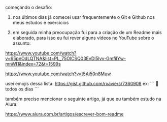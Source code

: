 começando o desafio:

1. nos últimos dias já comecei usar frequentemente o Git e Github nos meus estudos e exercícios 

2. em seguida minha preocupação fui para a criação de um Readme mais elaborado, para isso eu fui rever alguns videos no YouTube sobre o assunto:

https://www.youtube.com/watch?v=65pnOdLQTNA&list=PL_75OlCSQ03EvDl5lvv-GmfilYw-mnWI1&index=72&t=1599s

https://www.youtube.com/watch?v=t5Ai50n8Muw

usei emojis dessa lista: https://gist.github.com/rxaviers/7360908
ex: 
´´´
:muscle: todos os dias
´´´

também preciso mencionar o seguinte artigo, já que eu também estudo na Alura:

https://www.alura.com.br/artigos/escrever-bom-readme

